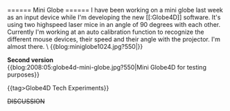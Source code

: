 ====== Mini Globe ======
I have been working on a mini globe last week as an input device while I'm developing the new [[:Globe4D]] software. It's using two highspeed laser mice in an angle of 90 degrees with each other. Currently I'm working  at an auto calibration function to recognize the different mouse devices, their speed and their angle with the projector. I'm almost there.
\\
{{blog:miniglobe1024.jpg?550|}}

**Second version**  
{{blog:2008:05:globe4d-mini-globe.jpg?550|Mini Globe4D for testing purposes}}


{{tag>Globe4D Tech Experiments}}

~~DISCUSSION~~
